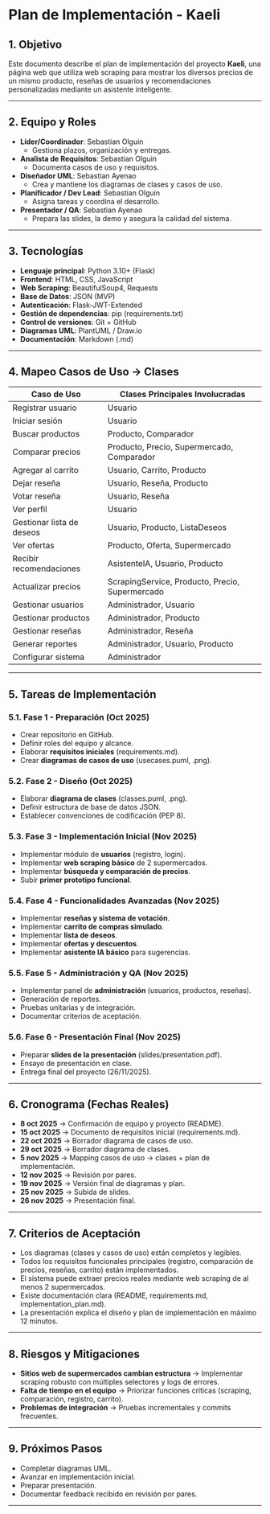 # Plan de Implementación - Kaeli

## 1. Objetivo
Este documento describe el plan de implementación del proyecto **Kaeli**, una página web que utiliza web scraping para mostrar los diversos precios de un mismo producto, reseñas de usuarios y recomendaciones personalizadas mediante un asistente inteligente.

---

## 2. Equipo y Roles
- **Líder/Coordinador**: Sebastian Olguin
  - Gestiona plazos, organización y entregas.  
- **Analista de Requisitos**: Sebastian Olguin  
  - Documenta casos de uso y requisitos.  
- **Diseñador UML**: Sebastian Ayenao  
  - Crea y mantiene los diagramas de clases y casos de uso.  
- **Planificador / Dev Lead**: Sebastian Olguin  
  - Asigna tareas y coordina el desarrollo.  
- **Presentador / QA**: Sebastian Ayenao  
  - Prepara las slides, la demo y asegura la calidad del sistema.  

---

## 3. Tecnologías
- **Lenguaje principal**: Python 3.10+ (Flask)
- **Frontend**: HTML, CSS, JavaScript  
- **Web Scraping**: BeautifulSoup4, Requests
- **Base de Datos**: JSON (MVP)
- **Autenticación**: Flask-JWT-Extended
- **Gestión de dependencias**: pip (requirements.txt)
- **Control de versiones**: Git + GitHub  
- **Diagramas UML**: PlantUML / Draw.io  
- **Documentación**: Markdown (.md)  

---

## 4. Mapeo Casos de Uso → Clases

| Caso de Uso               | Clases Principales Involucradas |
|---------------------------|----------------------------------|
| Registrar usuario          | Usuario                        |
| Iniciar sesión             | Usuario                        |
| Buscar productos           | Producto, Comparador           |
| Comparar precios           | Producto, Precio, Supermercado, Comparador |
| Agregar al carrito         | Usuario, Carrito, Producto     |
| Dejar reseña               | Usuario, Reseña, Producto      |
| Votar reseña               | Usuario, Reseña                |
| Ver perfil                 | Usuario                        |
| Gestionar lista de deseos  | Usuario, Producto, ListaDeseos |
| Ver ofertas                | Producto, Oferta, Supermercado |
| Recibir recomendaciones    | AsistenteIA, Usuario, Producto |
| Actualizar precios         | ScrapingService, Producto, Precio, Supermercado |
| Gestionar usuarios         | Administrador, Usuario         |
| Gestionar productos        | Administrador, Producto        |
| Gestionar reseñas          | Administrador, Reseña          |
| Generar reportes           | Administrador, Usuario, Producto |
| Configurar sistema         | Administrador                  |

---

## 5. Tareas de Implementación

### 5.1. Fase 1 - Preparación (Oct 2025)
- Crear repositorio en GitHub.  
- Definir roles del equipo y alcance.  
- Elaborar **requisitos iniciales** (requirements.md).  
- Crear **diagramas de casos de uso** (usecases.puml, .png).  

### 5.2. Fase 2 - Diseño (Oct 2025)
- Elaborar **diagrama de clases** (classes.puml, .png).  
- Definir estructura de base de datos JSON.  
- Establecer convenciones de codificación (PEP 8).  

### 5.3. Fase 3 - Implementación Inicial (Nov 2025)
- Implementar módulo de **usuarios** (registro, login).  
- Implementar **web scraping básico** de 2 supermercados.  
- Implementar **búsqueda y comparación de precios**.  
- Subir **primer prototipo funcional**.  

### 5.4. Fase 4 - Funcionalidades Avanzadas (Nov 2025)
- Implementar **reseñas y sistema de votación**.  
- Implementar **carrito de compras simulado**.  
- Implementar **lista de deseos**.  
- Implementar **ofertas y descuentos**.  
- Implementar **asistente IA básico** para sugerencias.  

### 5.5. Fase 5 - Administración y QA (Nov 2025)
- Implementar panel de **administración** (usuarios, productos, reseñas).  
- Generación de reportes.  
- Pruebas unitarias y de integración.  
- Documentar criterios de aceptación.  

### 5.6. Fase 6 - Presentación Final (Nov 2025)
- Preparar **slides de la presentación** (slides/presentation.pdf).  
- Ensayo de presentación en clase.  
- Entrega final del proyecto (26/11/2025).  

---

## 6. Cronograma (Fechas Reales)
- **8 oct 2025** → Confirmación de equipo y proyecto (README).  
- **15 oct 2025** → Documento de requisitos inicial (requirements.md).  
- **22 oct 2025** → Borrador diagrama de casos de uso.  
- **29 oct 2025** → Borrador diagrama de clases.  
- **5 nov 2025** → Mapping casos de uso → clases + plan de implementación.  
- **12 nov 2025** → Revisión por pares.  
- **19 nov 2025** → Versión final de diagramas y plan.  
- **25 nov 2025** → Subida de slides.  
- **26 nov 2025** → Presentación final.  

---

## 7. Criterios de Aceptación
- Los diagramas (clases y casos de uso) están completos y legibles.  
- Todos los requisitos funcionales principales (registro, comparación de precios, reseñas, carrito) están implementados.  
- El sistema puede extraer precios reales mediante web scraping de al menos 2 supermercados.  
- Existe documentación clara (README, requirements.md, implementation_plan.md).  
- La presentación explica el diseño y plan de implementación en máximo 12 minutos.  

---

## 8. Riesgos y Mitigaciones
- **Sitios web de supermercados cambian estructura** → Implementar scraping robusto con múltiples selectores y logs de errores.  
- **Falta de tiempo en el equipo** → Priorizar funciones críticas (scraping, comparación, registro, carrito).  
- **Problemas de integración** → Pruebas incrementales y commits frecuentes.  

---

## 9. Próximos Pasos
- Completar diagramas UML.  
- Avanzar en implementación inicial.  
- Preparar presentación.  
- Documentar feedback recibido en revisión por pares.  

---

